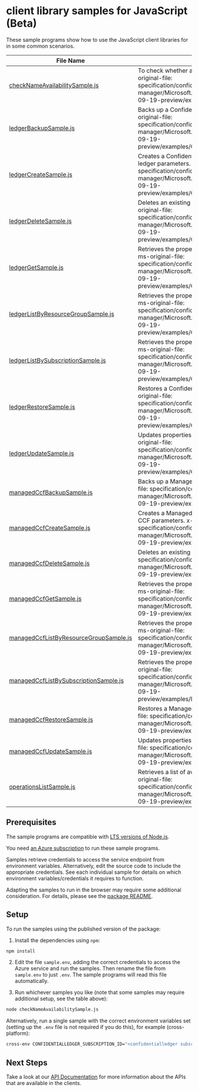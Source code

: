 # client library samples for JavaScript (Beta)

These sample programs show how to use the JavaScript client libraries for in some common scenarios.

| **File Name**                                                                 | **Description**                                                                                                                                                                                                                           |
| ----------------------------------------------------------------------------- | ----------------------------------------------------------------------------------------------------------------------------------------------------------------------------------------------------------------------------------------- |
| [checkNameAvailabilitySample.js][checknameavailabilitysample]                 | To check whether a resource name is available. x-ms-original-file: specification/confidentialledger/resource-manager/Microsoft.ConfidentialLedger/preview/2024-09-19-preview/examples/CheckNameAvailability.json                          |
| [ledgerBackupSample.js][ledgerbackupsample]                                   | Backs up a Confidential Ledger Resource. x-ms-original-file: specification/confidentialledger/resource-manager/Microsoft.ConfidentialLedger/preview/2024-09-19-preview/examples/ConfidentialLedger_Backup.json                            |
| [ledgerCreateSample.js][ledgercreatesample]                                   | Creates a Confidential Ledger with the specified ledger parameters. x-ms-original-file: specification/confidentialledger/resource-manager/Microsoft.ConfidentialLedger/preview/2024-09-19-preview/examples/ConfidentialLedger_Create.json |
| [ledgerDeleteSample.js][ledgerdeletesample]                                   | Deletes an existing Confidential Ledger. x-ms-original-file: specification/confidentialledger/resource-manager/Microsoft.ConfidentialLedger/preview/2024-09-19-preview/examples/ConfidentialLedger_Delete.json                            |
| [ledgerGetSample.js][ledgergetsample]                                         | Retrieves the properties of a Confidential Ledger. x-ms-original-file: specification/confidentialledger/resource-manager/Microsoft.ConfidentialLedger/preview/2024-09-19-preview/examples/ConfidentialLedger_Get.json                     |
| [ledgerListByResourceGroupSample.js][ledgerlistbyresourcegroupsample]         | Retrieves the properties of all Confidential Ledgers. x-ms-original-file: specification/confidentialledger/resource-manager/Microsoft.ConfidentialLedger/preview/2024-09-19-preview/examples/ConfidentialLedger_List.json                 |
| [ledgerListBySubscriptionSample.js][ledgerlistbysubscriptionsample]           | Retrieves the properties of all Confidential Ledgers. x-ms-original-file: specification/confidentialledger/resource-manager/Microsoft.ConfidentialLedger/preview/2024-09-19-preview/examples/ConfidentialLedger_ListBySub.json            |
| [ledgerRestoreSample.js][ledgerrestoresample]                                 | Restores a Confidential Ledger Resource. x-ms-original-file: specification/confidentialledger/resource-manager/Microsoft.ConfidentialLedger/preview/2024-09-19-preview/examples/ConfidentialLedger_Restore.json                           |
| [ledgerUpdateSample.js][ledgerupdatesample]                                   | Updates properties of Confidential Ledger x-ms-original-file: specification/confidentialledger/resource-manager/Microsoft.ConfidentialLedger/preview/2024-09-19-preview/examples/ConfidentialLedger_Update.json                           |
| [managedCcfBackupSample.js][managedccfbackupsample]                           | Backs up a Managed CCF Resource. x-ms-original-file: specification/confidentialledger/resource-manager/Microsoft.ConfidentialLedger/preview/2024-09-19-preview/examples/ManagedCCF_Backup.json                                            |
| [managedCcfCreateSample.js][managedccfcreatesample]                           | Creates a Managed CCF with the specified Managed CCF parameters. x-ms-original-file: specification/confidentialledger/resource-manager/Microsoft.ConfidentialLedger/preview/2024-09-19-preview/examples/ManagedCCF_Create.json            |
| [managedCcfDeleteSample.js][managedccfdeletesample]                           | Deletes an existing Managed CCF. x-ms-original-file: specification/confidentialledger/resource-manager/Microsoft.ConfidentialLedger/preview/2024-09-19-preview/examples/ManagedCCF_Delete.json                                            |
| [managedCcfGetSample.js][managedccfgetsample]                                 | Retrieves the properties of a Managed CCF app. x-ms-original-file: specification/confidentialledger/resource-manager/Microsoft.ConfidentialLedger/preview/2024-09-19-preview/examples/ManagedCCF_Get.json                                 |
| [managedCcfListByResourceGroupSample.js][managedccflistbyresourcegroupsample] | Retrieves the properties of all Managed CCF apps. x-ms-original-file: specification/confidentialledger/resource-manager/Microsoft.ConfidentialLedger/preview/2024-09-19-preview/examples/ManagedCCF_List.json                             |
| [managedCcfListBySubscriptionSample.js][managedccflistbysubscriptionsample]   | Retrieves the properties of all Managed CCF. x-ms-original-file: specification/confidentialledger/resource-manager/Microsoft.ConfidentialLedger/preview/2024-09-19-preview/examples/ManagedCCF_ListBySub.json                             |
| [managedCcfRestoreSample.js][managedccfrestoresample]                         | Restores a Managed CCF Resource. x-ms-original-file: specification/confidentialledger/resource-manager/Microsoft.ConfidentialLedger/preview/2024-09-19-preview/examples/ManagedCCF_Restore.json                                           |
| [managedCcfUpdateSample.js][managedccfupdatesample]                           | Updates properties of Managed CCF x-ms-original-file: specification/confidentialledger/resource-manager/Microsoft.ConfidentialLedger/preview/2024-09-19-preview/examples/ManagedCCF_Update.json                                           |
| [operationsListSample.js][operationslistsample]                               | Retrieves a list of available API operations x-ms-original-file: specification/confidentialledger/resource-manager/Microsoft.ConfidentialLedger/preview/2024-09-19-preview/examples/Operations_Get.json                                   |

## Prerequisites

The sample programs are compatible with [LTS versions of Node.js](https://github.com/nodejs/release#release-schedule).

You need [an Azure subscription][freesub] to run these sample programs.

Samples retrieve credentials to access the service endpoint from environment variables. Alternatively, edit the source code to include the appropriate credentials. See each individual sample for details on which environment variables/credentials it requires to function.

Adapting the samples to run in the browser may require some additional consideration. For details, please see the [package README][package].

## Setup

To run the samples using the published version of the package:

1. Install the dependencies using `npm`:

```bash
npm install
```

2. Edit the file `sample.env`, adding the correct credentials to access the Azure service and run the samples. Then rename the file from `sample.env` to just `.env`. The sample programs will read this file automatically.

3. Run whichever samples you like (note that some samples may require additional setup, see the table above):

```bash
node checkNameAvailabilitySample.js
```

Alternatively, run a single sample with the correct environment variables set (setting up the `.env` file is not required if you do this), for example (cross-platform):

```bash
cross-env CONFIDENTIALLEDGER_SUBSCRIPTION_ID="<confidentialledger subscription id>" node checkNameAvailabilitySample.js
```

## Next Steps

Take a look at our [API Documentation][apiref] for more information about the APIs that are available in the clients.

[checknameavailabilitysample]: https://github.com/Azure/azure-sdk-for-js/blob/main/sdk/confidentialledger/arm-confidentialledger/samples/v1-beta/javascript/checkNameAvailabilitySample.js
[ledgerbackupsample]: https://github.com/Azure/azure-sdk-for-js/blob/main/sdk/confidentialledger/arm-confidentialledger/samples/v1-beta/javascript/ledgerBackupSample.js
[ledgercreatesample]: https://github.com/Azure/azure-sdk-for-js/blob/main/sdk/confidentialledger/arm-confidentialledger/samples/v1-beta/javascript/ledgerCreateSample.js
[ledgerdeletesample]: https://github.com/Azure/azure-sdk-for-js/blob/main/sdk/confidentialledger/arm-confidentialledger/samples/v1-beta/javascript/ledgerDeleteSample.js
[ledgergetsample]: https://github.com/Azure/azure-sdk-for-js/blob/main/sdk/confidentialledger/arm-confidentialledger/samples/v1-beta/javascript/ledgerGetSample.js
[ledgerlistbyresourcegroupsample]: https://github.com/Azure/azure-sdk-for-js/blob/main/sdk/confidentialledger/arm-confidentialledger/samples/v1-beta/javascript/ledgerListByResourceGroupSample.js
[ledgerlistbysubscriptionsample]: https://github.com/Azure/azure-sdk-for-js/blob/main/sdk/confidentialledger/arm-confidentialledger/samples/v1-beta/javascript/ledgerListBySubscriptionSample.js
[ledgerrestoresample]: https://github.com/Azure/azure-sdk-for-js/blob/main/sdk/confidentialledger/arm-confidentialledger/samples/v1-beta/javascript/ledgerRestoreSample.js
[ledgerupdatesample]: https://github.com/Azure/azure-sdk-for-js/blob/main/sdk/confidentialledger/arm-confidentialledger/samples/v1-beta/javascript/ledgerUpdateSample.js
[managedccfbackupsample]: https://github.com/Azure/azure-sdk-for-js/blob/main/sdk/confidentialledger/arm-confidentialledger/samples/v1-beta/javascript/managedCcfBackupSample.js
[managedccfcreatesample]: https://github.com/Azure/azure-sdk-for-js/blob/main/sdk/confidentialledger/arm-confidentialledger/samples/v1-beta/javascript/managedCcfCreateSample.js
[managedccfdeletesample]: https://github.com/Azure/azure-sdk-for-js/blob/main/sdk/confidentialledger/arm-confidentialledger/samples/v1-beta/javascript/managedCcfDeleteSample.js
[managedccfgetsample]: https://github.com/Azure/azure-sdk-for-js/blob/main/sdk/confidentialledger/arm-confidentialledger/samples/v1-beta/javascript/managedCcfGetSample.js
[managedccflistbyresourcegroupsample]: https://github.com/Azure/azure-sdk-for-js/blob/main/sdk/confidentialledger/arm-confidentialledger/samples/v1-beta/javascript/managedCcfListByResourceGroupSample.js
[managedccflistbysubscriptionsample]: https://github.com/Azure/azure-sdk-for-js/blob/main/sdk/confidentialledger/arm-confidentialledger/samples/v1-beta/javascript/managedCcfListBySubscriptionSample.js
[managedccfrestoresample]: https://github.com/Azure/azure-sdk-for-js/blob/main/sdk/confidentialledger/arm-confidentialledger/samples/v1-beta/javascript/managedCcfRestoreSample.js
[managedccfupdatesample]: https://github.com/Azure/azure-sdk-for-js/blob/main/sdk/confidentialledger/arm-confidentialledger/samples/v1-beta/javascript/managedCcfUpdateSample.js
[operationslistsample]: https://github.com/Azure/azure-sdk-for-js/blob/main/sdk/confidentialledger/arm-confidentialledger/samples/v1-beta/javascript/operationsListSample.js
[apiref]: https://learn.microsoft.com/javascript/api/@azure/arm-confidentialledger?view=azure-node-preview
[freesub]: https://azure.microsoft.com/free/
[package]: https://github.com/Azure/azure-sdk-for-js/tree/main/sdk/confidentialledger/arm-confidentialledger/README.md
